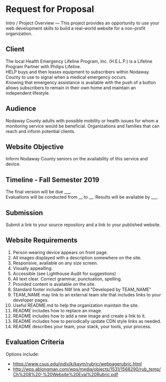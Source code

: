 # Request for Proposal

Intro / Project Overview — This project provides an opportunity to use your web development skills to build a real-world website for a non-profit organization. 

## Client

The local Health Emergency Lifeline Program, Inc. (H.E.L.P.) is a Lifeline Program Partner with Philips Lifeline.  
HELP buys and then leases equipment to subscribers within Nodaway County to use to signal when a medical emergency occurs.  
Knowing that emergency assistance is available with the push of a button allows subscribers to remain in their own home and maintain an independent lifestyle. 

## Audience

Nodaway County adults with possible mobility or health issues for whom a monitoring service would be beneficial.
Organizations and families that can reach and inform potential clients.

## Website Objective

Inform Nodaway County seniors on the availability of this service and device.

## Timeline - Fall Semester 2019

The final version will be due ___.  
Evaluations will be conducted from __ to __.
Results will be available by ___. 

## Submission

Submit a link to your source repository and a link to your published website.

## Website Requirements

1. Person wearing device appears on front page.
1. All images displayed with a description somewhere on the site.
1. Responsive, available on any size screen.
1. Visually appealling.
1. Accessible (see Lighthouse Audit for suggestions)
1. All text clear. Correct grammar, punctuation, spelling.
1. Provided content is available on the site.
1. Standard footer includes NW link and "Developed by TEAM_NAME"
1. TEAM_NAME may link to an external team site that includes links to your developer pages.
1. Useful README.md to help the organization maintain the site.
1. README includes how to replace an image.
1. README includes how to add a new image and create a link to it.
1. README includes how to periodically update CDN style links as needed.
1. README describes your team, your stack, your tools, your process.

## Evaluation Criteria

Options include:

- <https://www.csus.edu/indiv/k/kaym/rubric/webpagerubric.html>
- <http://wps.ablongman.com/wps/media/objects/1531/1568290/rub_temp/Ch%208%20-%20Website%20Eval%20Rubric.pdf>
